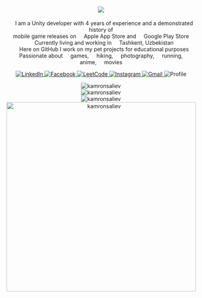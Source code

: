 <h1 align="center">
    <img src="https://readme-typing-svg.herokuapp.com?font=Verdana&weight=600&size=30&pause=1000&color=F7F7F7&center=true&vCenter=true&width=600&height=50&&repeat=false&lines=Hi+%F0%9F%91%8B+I'm+Komroniddin+Soliev+(Kamron);"/>
</h1>

<!-- Description -->
<p align="center">
   <img src="https://cdn-icons-png.flaticon.com/512/5969/5969294.png" width="12"/> I am a Unity developer with 4 years of experience and a demonstrated history of <br> mobile game releases on <img src="https://cdn-icons-png.flaticon.com/512/5977/5977575.png" width="12"/> Apple App Store and <img src="https://cdn-icons-png.flaticon.com/512/6124/6124997.png" width="12"/> Google Play Store
   <br><img src="https://cdn-icons-png.flaticon.com/512/609/609803.png" width="12"/> Currently living and working in <img src="https://cdn-icons-png.flaticon.com/512/6177/6177136.png" width="12"/> Tashkent, Uzbekistan
   <br><img src="https://cdn-icons-png.flaticon.com/512/560/560216.png" width="12"/> Here on GitHub I work on my pet projects for educational purposes
   <br><img src="https://cdn-icons-png.flaticon.com/512/7172/7172786.png" width="12"/> Passionate about <img src="https://cdn-icons-png.flaticon.com/512/141/141073.png" width="12"/> games, <img src="https://cdn-icons-png.flaticon.com/512/3867/3867887.png" width="12"/> hiking, <img src="https://cdn-icons-png.flaticon.com/512/2972/2972113.png" width="12"/> photography, <img src="https://cdn-icons-png.flaticon.com/512/755/755347.png" width="12"/> running, <img src="https://cdn-icons-png.flaticon.com/512/3716/3716110.png" width="12"/> anime, <img src="https://cdn-icons-png.flaticon.com/512/2217/2217611.png" width="12"/> movies
</p>

<!-- Badges -->
<p align="center">
   <a href="https://linkedin.com/in/komroniddin-soliev" target="_blank">
      <img alt="LinkedIn" src="https://img.shields.io/badge/-LinkedIn-0084b1?style=flat&logo=linkedin&logoColor=white" />
   </a>
   <a href="https://fb.com/komroniddin.soliev" target="_blank">
      <img alt="Facebook" src="https://img.shields.io/badge/-Facebook-3a559f?style=flat&logo=facebook&logoColor=white" />
   </a>
   <a href="https://leetcode.com/KamronSaliev/" target="_blank">
      <img alt="LeetCode" src="https://img.shields.io/badge/-LeetCode-ffa116?style=flat&logo=leetcode&logoColor=white" />
   </a>
   <a href="https://instagram.com/kamronsaliev" target="_blank">
      <img alt="Instagram" src="https://img.shields.io/badge/-Instagram-c536a4?style=flat&logo=instagram&logoColor=white" />
   </a>
   <a href="mailto:kamron.saliev5@gmail.com" target="_blank">
      <img alt="Gmail" src="https://img.shields.io/badge/-Gmail-dd4b39?style=flat&logo=gmail&logoColor=white" />
   </a>
   <img alt="Profile" src="https://komarev.com/ghpvc/?username=kamronsaliev&label=Profile%20views&color=178600&style=flat" />
</p>

<!-- GitHub stats -->
<p align="center">
   <img src="https://github-readme-stats-git-masterrstaa-rickstaa.vercel.app/api?username=kamronsaliev&locale=en&theme=nord&count_private=true&show_icons=true&hide=contribs,issues&card_width=495" alt="kamronsaliev" />
   <br><img src="https://github-readme-stats-git-masterrstaa-rickstaa.vercel.app/api/top-langs?username=kamronsaliev&locale=en&theme=nord&layout=compact&card_width=495" alt="kamronsaliev" />
   <br><img src="https://github-readme-streak-stats.herokuapp.com/?user=kamronsaliev&theme=nord&count_private=true&no-bg=true&no-frame=true" alt="kamronsaliev" />
   <br><img width="495pt" src="https://github-profile-trophy.vercel.app/?username=kamronsaliev&theme=nord&margin-w=7&title=Commits,Followers,Repositories,Stars,PullRequest&column=5" alt="kamronsaliev" />
</p>
